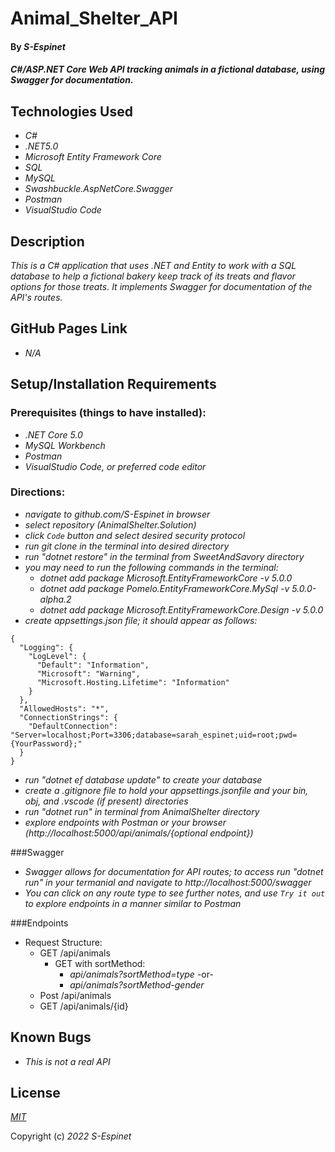 # Animal\_Shelter\_API

#### By _**S-Espinet**_

#### _C#/ASP.NET Core Web API tracking animals in a fictional database, using Swagger for documentation._ 

## Technologies Used

* _C#_
* _.NET5.0_
* _Microsoft Entity Framework Core_
* _SQL_
* _MySQL_
* _Swashbuckle.AspNetCore.Swagger_
* _Postman_
* _VisualStudio Code_

## Description

_This is a C# application that uses .NET and Entity to work with a SQL database to help a fictional bakery keep track of its treats and flavor options for those treats. It implements Swagger for documentation of the API's routes._

## GitHub Pages Link

* _N/A_

## Setup/Installation Requirements
### Prerequisites (things to have installed):
* _.NET Core 5.0_
* _MySQL Workbench_
* _Postman_
* _VisualStudio Code, or preferred code editor_

### Directions:
* _navigate to github.com/S-Espinet in browser_
* _select repository (AnimalShelter.Solution)_
* _click `Code` button and select desired security protocol_
* _run git clone in the terminal into desired directory_
* _run "dotnet restore" in the terminal from SweetAndSavory directory_
* _you may need to run the following commands in the terminal:_  
	* _dotnet add package Microsoft.EntityFrameworkCore -v 5.0.0_ 
	* _dotnet add package Pomelo.EntityFrameworkCore.MySql -v 5.0.0-alpha.2_ 
  	* _dotnet add package Microsoft.EntityFrameworkCore.Design -v 5.0.0_
* _create appsettings.json file; it should appear as follows:_   

~~~    
{
  "Logging": {
    "LogLevel": {
      "Default": "Information",
      "Microsoft": "Warning",
      "Microsoft.Hosting.Lifetime": "Information"
    }
  },
  "AllowedHosts": "*",
  "ConnectionStrings": {
    "DefaultConnection": "Server=localhost;Port=3306;database=sarah_espinet;uid=root;pwd={YourPassword};"
  }
}  
~~~  

* _run "dotnet ef database update" to create your database_
* _create a .gitignore file to hold your appsettings.jsonfile and your bin, obj, and .vscode (if present) directories_
* _run "dotnet run" in terminal from AnimalShelter directory_
* _explore endpoints with Postman or your browser (http://localhost:5000/api/animals/{optional endpoint})_  

###Swagger
* _Swagger allows for documentation for API routes; to access run "dotnet run" in your termanial and navigate to http://localhost:5000/swagger_
* _You can click on any route type to see further notes, and use `Try it out` to explore endpoints in a manner similar to Postman_

###Endpoints
* Request Structure:
	* GET /api/animals
		* GET with sortMethod:
			* _api/animals?sortMethod=type_ -or-
			* _api/animals?sortMethod-gender_
	* Post /api/animals
	* GET /api/animals/{id}
## Known Bugs

* _This is not a real API_

## License

_[MIT](https://en.wikipedia.org/wiki/MIT_License)_

Copyright (c) _2022_ _S-Espinet_